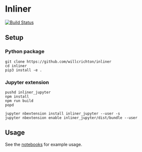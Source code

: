 # Inliner
[![Build Status](https://travis-ci.com/willcrichton/inliner.svg?branch=master)](https://travis-ci.com/willcrichton/inliner)

## Setup

### Python package

```
git clone https://github.com/willcrichton/inliner
cd inliner
pip3 install -e .
```

### Jupyter extension

```
pushd inliner_jupyter
npm install
npm run build
popd

jupyter nbextension install inliner_jupyter --user -s
jupyter nbextension enable inliner_jupyter/dist/bundle --user
```

## Usage

See the [notebooks](https://github.com/willcrichton/inliner/tree/master/notebooks) for example usage.
